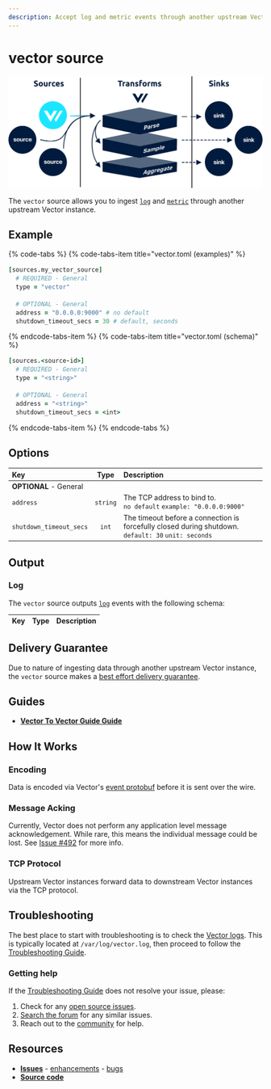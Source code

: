 ```yaml
---
description: Accept log and metric events through another upstream Vector instance
---
```


<!---
!!!WARNING!!!!

This file is autogenerated! Please do not manually edit this file.
Instead, please modify the contents of `dist/config/schema.toml`.
-->

# vector source

![](../../../.gitbook/assets/vector-source.svg)


The `vector` source allows you to ingest [`log`][log_event] and [`metric`][metric_event] through another upstream Vector instance.

## Example

{% code-tabs %}
{% code-tabs-item title="vector.toml (examples)" %}
```coffeescript
[sources.my_vector_source]
  # REQUIRED - General
  type = "vector"

  # OPTIONAL - General
  address = "0.0.0.0:9000" # no default
  shutdown_timeout_secs = 30 # default, seconds
```
{% endcode-tabs-item %}
{% code-tabs-item title="vector.toml (schema)" %}
```coffeescript
[sources.<source-id>]
  # REQUIRED - General
  type = "<string>"

  # OPTIONAL - General
  address = "<string>"
  shutdown_timeout_secs = <int>
```
{% endcode-tabs-item %}
{% endcode-tabs %}

## Options

| Key  | Type  | Description |
| :--- | :---: | :---------- |
| **OPTIONAL** - General | | |
| `address` | `string` | The TCP address to bind to.<br />`no default` `example: "0.0.0.0:9000"` |
| `shutdown_timeout_secs` | `int` | The timeout before a connection is forcefully closed during shutdown.<br />`default: 30` `unit: seconds` |

## Output

### Log

The `vector` source outputs [`log`][log_event] events with the following schema:

| Key  | Type  | Description |
| :--- | :---: | :---------- |

## Delivery Guarantee

Due to nature of ingesting data through another upstream Vector instance, the `vector` source
makes a [best effort delivery guarantee][best_effort_delivery].

## Guides

* [**Vector To Vector Guide Guide**](/usage/guides/vector-to-vector-guide.md)

## How It Works

### Encoding

Data is encoded via Vector's [event protobuf][event_proto] before it is sent over the wire.

### Message Acking

Currently, Vector does not perform any application level message acknowledgement. While rare, this means the individual message could be lost. See [Issue #492][issue_492] for more info.

### TCP Protocol

Upstream Vector instances forward data to downstream Vector instances via the TCP protocol.

## Troubleshooting

The best place to start with troubleshooting is to check the
[Vector logs][monitoring_logs]. This is typically located at
`/var/log/vector.log`, then proceed to follow the
[Troubleshooting Guide][troubleshooting].

### Getting help

If the [Troubleshooting Guide][troubleshooting] does not resolve your
issue, please:

1. Check for any [open source issues](https://github.com/timberio/vector/issues?q=is%3Aopen+is%3Aissue+label%3A%22Source%3A+vector%22).
2. [Search the forum][search_forum] for any similar issues.
2. Reach out to the [community][community] for help.

## Resources

* [**Issues**](https://github.com/timberio/vector/issues?q=is%3Aopen+is%3Aissue+label%3A%22Source%3A+vector%22) - [enhancements](https://github.com/timberio/vector/issues?q=is%3Aopen+is%3Aissue+label%3A%22Source%3A+vector%22+label%3A%22Type%3A+Enhancement%22) - [bugs](https://github.com/timberio/vector/issues?q=is%3Aopen+is%3Aissue+label%3A%22Source%3A+vector%22+label%3A%22Type%3A+Bug%22)
* [**Source code**](https://github.com/timberio/vector/tree/master/src/source/vector.rs)


[log_event]: "../../../about/data-model.md#log"
[metric_event]: "../../../about/data-model.md#metric"
[best_effort_delivery]: "../../../about/guarantees.md#best-effort-delivery"
[event_proto]: "https://github.com/timberio/vector/blob/master/proto/event.proto"
[issue_492]: "https://github.com/timberio/vector/issues/492"
[monitoring_logs]: "../../../administration/moonitoring.md#logs"
[troubleshooting]: "../../../usages/guides/troubleshooting.md"
[search_forum]: "https://forum.vectorproject.io/search?expanded=true"
[community]: "https://vectorproject.io/community"

